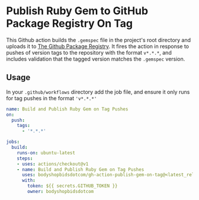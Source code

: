 # Publish Ruby Gem to GitHub Package Registry On Tag
This Github action builds the `.gemspec` file in the project's root directory and uploads it to [The Github Package Registry](https://github.com/features/packages). It fires the action in response to pushes of version tags to the repository with the format `v*.*.*`, and includes validation that the tagged version matches the `.gemspec` version.

## Usage
In your `.github/workflows` directory add the job file, and ensure it only runs for tag pushes in the format `'v*.*.*'`

```yaml
name: Build and Publish Ruby Gem on Tag Pushes
on:
  push:
    tags:
      - '*.*.*'

jobs:
  build:
    runs-on: ubuntu-latest
    steps:
    - uses: actions/checkout@v1
    - name: Build and Publish Ruby Gem on Tag Pushes
      uses: bodyshopbidsdotcom/gh-action-publish-gem-on-tag@<latest_release_version>
      with:
        token: ${{ secrets.GITHUB_TOKEN }}
        owner: bodyshopbidsdotcom
```

